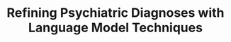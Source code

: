 ---
title: "Refining Psychiatric Diagnoses with Language Model Techniques"
collection: publications
authors: "Hongmin W. Du, Guanghua Wang, Jiahui Norah Xu, Miklos A. Vasarhelyi"
venue: "MIS Quarterly"
year: 2024
link: # ""
---
